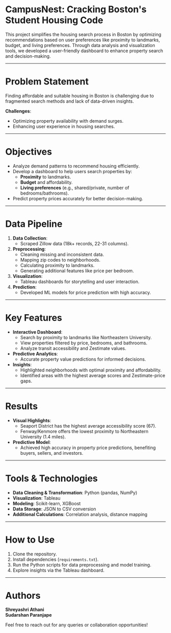 
# CampusNest: Cracking Boston's Student Housing Code

This project simplifies the housing search process in Boston by optimizing recommendations based on user preferences like proximity to landmarks, budget, and living preferences. Through data analysis and visualization tools, we developed a user-friendly dashboard to enhance property search and decision-making.

---

# Problem Statement

Finding affordable and suitable housing in Boston is challenging due to fragmented search methods and lack of data-driven insights.

**Challenges**:
- Optimizing property availability with demand surges.
- Enhancing user experience in housing searches.

---

# Objectives

- Analyze demand patterns to recommend housing efficiently.
- Develop a dashboard to help users search properties by:
  - **Proximity** to landmarks.
  - **Budget** and affordability.
  - **Living preferences** (e.g., shared/private, number of bedrooms/bathrooms).
- Predict property prices accurately for better decision-making.

---

# Data Pipeline

1. **Data Collection**:
   - Scraped Zillow data (18k+ records, 22-31 columns).
2. **Preprocessing**:
   - Cleaning missing and inconsistent data.
   - Mapping zip codes to neighborhoods.
   - Calculating proximity to landmarks.
   - Generating additional features like price per bedroom.
3. **Visualization**:
   - Tableau dashboards for storytelling and user interaction.
4. **Prediction**:
   - Developed ML models for price prediction with high accuracy.

---

# Key Features

- **Interactive Dashboard**:
  - Search by proximity to landmarks like Northeastern University.
  - View properties filtered by price, bedrooms, and bathrooms.
  - Analyze transit accessibility and Zestimate values.
- **Predictive Analytics**:
  - Accurate property value predictions for informed decisions.
- **Insights**:
  - Highlighted neighborhoods with optimal proximity and affordability.
  - Identified areas with the highest average scores and Zestimate-price gaps.

---

# Results

- **Visual Highlights**:
  - Seaport District has the highest average accessibility score (67).
  - Fenway/Kenmore offers the lowest proximity to Northeastern University (1.4 miles).
- **Predictive Model**:
  - Achieved high accuracy in property price predictions, benefiting buyers, sellers, and investors.

---

# Tools & Technologies

- **Data Cleaning & Transformation**: Python (pandas, NumPy)
- **Visualization**: Tableau
- **Modeling**: Scikit-learn, XGBoost
- **Data Storage**: JSON to CSV conversion
- **Additional Calculations**: Correlation analysis, distance mapping

---

# How to Use

1. Clone the repository.
2. Install dependencies (`requirements.txt`).
3. Run the Python scripts for data preprocessing and model training.
4. Explore insights via the Tableau dashboard.

---

# Authors

**Shreyashri Athani**  
**Sudarshan Paranjape**

Feel free to reach out for any queries or collaboration opportunities!
